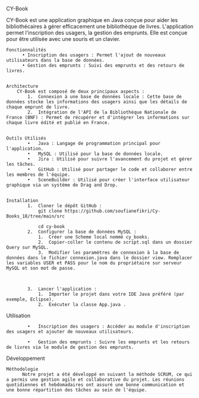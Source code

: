 CY-Book


CY-Book est une application graphique en Java conçue pour aider les bibliothécaires à gérer efficacement une bibliothèque de livres. L'application permet l'inscription des usagers, la gestion des emprunts. Elle est conçue pour être utilisée avec une souris et un clavier.

    Fonctionnalités
          •	Inscription des usagers : Permet l'ajout de nouveaux utilisateurs dans la base de données.
          •	Gestion des emprunts : Suivi des emprunts et des retours de livres.


    Architecture
        CY-Book est composé de deux principaux aspects :
            1.	Connexion à une base de données locale : Cette base de données stocke les informations des usagers ainsi que les détails de chaque emprunt de livre.
            2.	Intégration de l'API de la Bibliothèque Nationale de France (BNF) : Permet de récupérer et d'intégrer les informations sur chaque livre édité et publié en France.


    Outils Utilisés
            •	Java : Langage de programmation principal pour l'application.
            •	MySQL : Utilisé pour la base de données locale.
            •	Jira : Utilisé pour suivre l'avancement du projet et gérer les tâches.
            •	GitHub : Utilisé pour partager le code et collaborer entre les membres de l'équipe.
            •	SceneBuilder : Utilisé pour créer l'interface utilisateur graphique via un système de Drag and Drop.


    Installation
            1.	Cloner le dépôt GitHub :
                git clone https://github.com/soufianefikri/Cy-Books_18/tree/main/src
                
                cd cy-book
            2.	Configurer la base de données MySQL :
                1.	Créer une Scheme local nommé cy_books.
                2.	Copier-coller le contenu de script.sql dans un dossier Query sur MySQL.
                3.	Modifier les paramètres de connexion à la base de données dans le fichier connexion.java dans le dossier view. Remplacer les variables USER et PASS pour le nom du propriétaire sur serveur MySQL et son mot de passe.



            3.	Lancer l'application :
                1.	Importer le projet dans votre IDE Java préféré (par exemple, Eclipse).
                2.	Exécuter la classe App.java .


Utilisation
            
            •	Inscription des usagers : Accéder au module d'inscription des usagers et ajouter de nouveaux utilisateurs.
            
            •	Gestion des emprunts : Suivre les emprunts et les retours de livres via le module de gestion des emprunts.


Développement
    
    Méthodologie
          Notre projet a été développé en suivant la méthode SCRUM, ce qui a permis une gestion agile et collaborative du projet. Les réunions quotidiennes et hebdomadaires ont assuré une bonne communication et une bonne répartition des tâches au sein de l'équipe.

